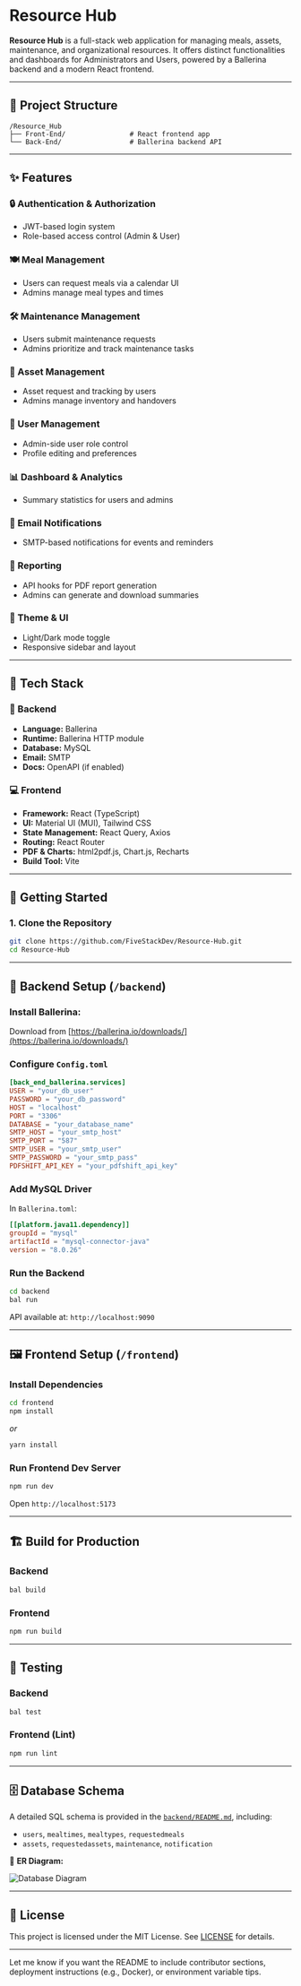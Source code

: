 # Resource Hub

**Resource Hub** is a full-stack web application for managing meals, assets, maintenance, and organizational resources. It offers distinct functionalities and dashboards for Administrators and Users, powered by a Ballerina backend and a modern React frontend.

---

## 📁 Project Structure

```
/Resource_Hub
├── Front-End/                # React frontend app
└── Back-End/                 # Ballerina backend API
```

---

## ✨ Features

### 🔒 Authentication & Authorization

* JWT-based login system
* Role-based access control (Admin & User)

### 🍽️ Meal Management

* Users can request meals via a calendar UI
* Admins manage meal types and times

### 🛠️ Maintenance Management

* Users submit maintenance requests
* Admins prioritize and track maintenance tasks

### 🧰 Asset Management

* Asset request and tracking by users
* Admins manage inventory and handovers

### 👤 User Management

* Admin-side user role control
* Profile editing and preferences

### 📊 Dashboard & Analytics

* Summary statistics for users and admins

### 📧 Email Notifications

* SMTP-based notifications for events and reminders

### 📑 Reporting

* API hooks for PDF report generation
* Admins can generate and download summaries

### 🌙 Theme & UI

* Light/Dark mode toggle
* Responsive sidebar and layout

---

## 🧪 Tech Stack

### 🔧 Backend

* **Language:** Ballerina
* **Runtime:** Ballerina HTTP module
* **Database:** MySQL
* **Email:** SMTP
* **Docs:** OpenAPI (if enabled)

### 💻 Frontend

* **Framework:** React (TypeScript)
* **UI:** Material UI (MUI), Tailwind CSS
* **State Management:** React Query, Axios
* **Routing:** React Router
* **PDF & Charts:** html2pdf.js, Chart.js, Recharts
* **Build Tool:** Vite

---

## 🚀 Getting Started

### 1. Clone the Repository

```bash
git clone https://github.com/FiveStackDev/Resource-Hub.git
cd Resource-Hub
```

---

## 🔧 Backend Setup (`/backend`)

### Install Ballerina:

Download from [https://ballerina.io/downloads/](https://ballerina.io/downloads/)

### Configure `Config.toml`

```toml
[back_end_ballerina.services]
USER = "your_db_user"
PASSWORD = "your_db_password"
HOST = "localhost"
PORT = "3306"
DATABASE = "your_database_name"
SMTP_HOST = "your_smtp_host"
SMTP_PORT = "587"
SMTP_USER = "your_smtp_user"
SMTP_PASSWORD = "your_smtp_pass"
PDFSHIFT_API_KEY = "your_pdfshift_api_key"
```

### Add MySQL Driver

In `Ballerina.toml`:

```toml
[[platform.java11.dependency]]
groupId = "mysql"
artifactId = "mysql-connector-java"
version = "8.0.26"
```

### Run the Backend

```bash
cd backend
bal run
```

API available at: `http://localhost:9090`

---

## 🖼️ Frontend Setup (`/frontend`)

### Install Dependencies

```bash
cd frontend
npm install
```

*or*

```bash
yarn install
```

### Run Frontend Dev Server

```bash
npm run dev
```

Open `http://localhost:5173`

---

## 🏗️ Build for Production

### Backend

```bash
bal build
```

### Frontend

```bash
npm run build
```

---

## 🧪 Testing

### Backend

```bash
bal test
```

### Frontend (Lint)

```bash
npm run lint
```

---

## 🗄️ Database Schema

A detailed SQL schema is provided in the [`backend/README.md`](./backend/README.md), including:

* `users`, `mealtimes`, `mealtypes`, `requestedmeals`
* `assets`, `requestedassets`, `maintenance`, `notification`

📌 **ER Diagram:**

![Database Diagram](https://github.com/user-attachments/assets/b6e15acc-67d6-4530-a637-359ac1f70104)

---

## 📝 License

This project is licensed under the MIT License. See [LICENSE](./LICENSE) for details.

---

Let me know if you want the README to include contributor sections, deployment instructions (e.g., Docker), or environment variable tips.
